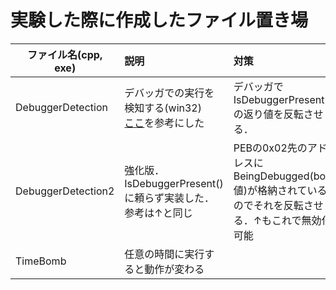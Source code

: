 # 実験した際に作成したファイル置き場
|ファイル名(cpp, exe)|説明|対策|
|----|:---|:---|
|DebuggerDetection|デバッガでの実行を検知する(win32)<br>[ここ](https://www.mbsd.jp/research/20200910.html)を参考にした|デバッガでIsDebuggerPresent()の返り値を反転させる．|
|DebuggerDetection2|強化版．IsDebuggerPresent()に頼らず実装した．参考は↑と同じ|PEBの0x02先のアドレスにBeingDebugged(bool値)が格納されているのでそれを反転させる．↑もこれで無効化可能|
|TimeBomb|任意の時間に実行すると動作が変わる||